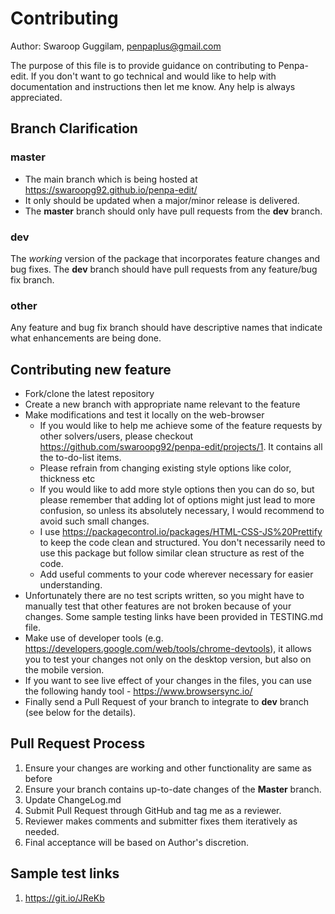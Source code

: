 # Contributing

Author: Swaroop Guggilam, penpaplus@gmail.com

The purpose of this file is to provide guidance on contributing to Penpa-edit. If you don't want to go technical and would like to help with documentation and instructions then let me know. Any help is always appreciated.

## Branch Clarification

### master

* The main branch which is being hosted at https://swaroopg92.github.io/penpa-edit/
* It only should be updated when a major/minor release is delivered.
* The **master** branch should only have pull requests from the **dev** branch.

### dev

The *working* version of the package that incorporates feature changes and bug
fixes. The **dev** branch should have pull requests from any feature/bug fix
branch.

### other

Any feature and bug fix branch should have descriptive names that indicate what
enhancements are being done.

## Contributing new feature

* Fork/clone the latest repository
* Create a new branch with appropriate name relevant to the feature
* Make modifications and test it locally on the web-browser
	* If you would like to help me achieve some of the feature requests by other solvers/users, please checkout https://github.com/swaroopg92/penpa-edit/projects/1. It contains all the to-do-list items.
	* Please refrain from changing existing style options like color, thickness etc
	* If you would like to add more style options then you can do so, but please remember that adding lot of options might just lead to more confusion, so unless its absolutely necessary, I would recommend to avoid such small changes.
	* I use https://packagecontrol.io/packages/HTML-CSS-JS%20Prettify to keep the code clean and structured. You don't necessarily need to use this package but follow similar clean structure as rest of the code.
	* Add useful comments to your code wherever necessary for easier understanding.
* Unfortunately there are no test scripts written, so you might have to manually test that other features are not broken because of your changes. Some sample testing links have been provided in TESTING.md file.
* Make use of developer tools (e.g. https://developers.google.com/web/tools/chrome-devtools), it allows you to test your changes not only on the desktop version, but also on the mobile version.
* If you want to see live effect of your changes in the files, you can use the following handy tool - https://www.browsersync.io/
* Finally send a Pull Request of your branch to integrate to **dev** branch (see below for the details).

## Pull Request Process

1. Ensure your changes are working and other functionality are same as before
2. Ensure your branch contains up-to-date changes of the **Master** branch.
3. Update ChangeLog.md
4. Submit Pull Request through GitHub and tag me as a reviewer.
5. Reviewer makes comments and submitter fixes them iteratively as needed.
6. Final acceptance will be based on Author's discretion.

## Sample test links

1. https://git.io/JReKb